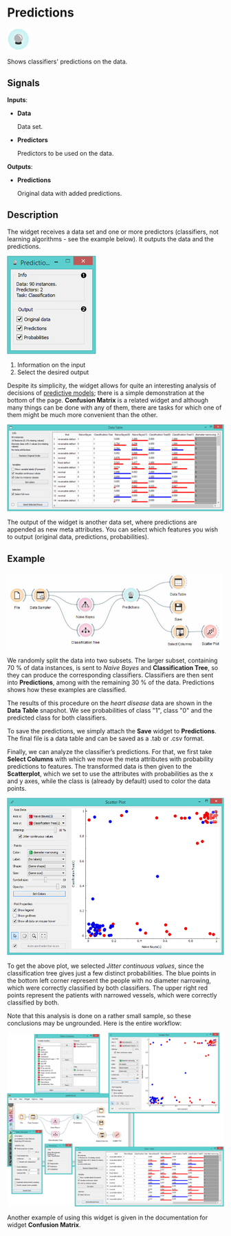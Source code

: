 Predictions
===========

![image](icons/predictions.png)

Shows classifiers' predictions on the data.

Signals
-------

**Inputs**:

- **Data**

  Data set.

- **Predictors**

  Predictors to be used on the data.

**Outputs**:

- **Predictions**

  Original data with added predictions.

Description
-----------

The widget receives a data set and one or more predictors (classifiers, not
learning algorithms - see the example below). It outputs the
data and the predictions.

![image](images/Predictions-stamped.png)

1. Information on the input
2. Select the desired output

Despite its simplicity, the widget allows for quite an interesting analysis
of decisions of [predictive models](https://en.wikipedia.org/wiki/Predictive_modelling); there is a simple demonstration at
the bottom of the page. **Confusion Matrix** is a related widget and
although many things can be done with any of them,
there are tasks for which one of them might be much more convenient than
the other.

![image](images/Predictions-DataTable.png)

The output of the widget is another data set, where predictions are
appended as new meta attributes. You can select which features you wish to output
(original data, predictions, probabilities).

Example
-------

![image](images/Predictions-Schema.png)

We randomly split the data into two subsets.
The larger subset, containing 70 % of data instances, is sent to *Naive Bayes*
and **Classification Tree**, so they can produce the corresponding
classifiers. Classifiers are then sent into **Predictions**, among with the
remaining 30 % of the data. Predictions shows how these examples are
classified.

The results of this procedure on the *heart disease* data are shown in the
**Data Table** snapshot. We see probabilities of class "1", class "0" and the predicted class
for both classifiers.

To save the predictions, we simply attach the **Save** widget to
**Predictions**. The final file is a data table and can be saved as
a .tab or .csv format.

Finally, we can analyze the classifier’s predictions. For that, we first take
**Select Columns** with which we move the meta attributes with
probability predictions to features. The transformed data is
then given to the **Scatterplot**, which we set to use the attributes with
probabilities as the x and y axes, while the class is (already by
default) used to color the data points.

![image](images/Predictions-ExampleScatterplot.png)

To get the above plot, we selected *Jitter continuous values*,
since the classification tree gives just a few distinct probabilities.
The blue points in the bottom left corner represent the people with no diameter
narrowing, which were correctly classified by both classifiers. The
upper right red points represent the patients with narrowed vessels,
which were correctly classified by both.

Note that this analysis is done on a rather small sample, so these
conclusions may be ungrounded.
Here is the entire workflow:

<img src="images/Predictions-Example.png" alt="image" width="600">

Another example of using this widget is given in the documentation for
widget **Confusion Matrix**.

